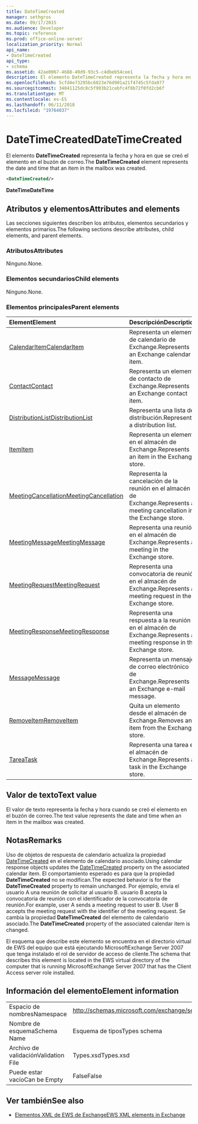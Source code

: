 ```yaml
---
title: DateTimeCreated
manager: sethgros
ms.date: 09/17/2015
ms.audience: Developer
ms.topic: reference
ms.prod: office-online-server
localization_priority: Normal
api_name:
- DateTimeCreated
api_type:
- schema
ms.assetid: 42ae0067-4688-49d9-93c5-c4dbeb54cee1
description: El elemento DateTimeCreated representa la fecha y hora en que se creó el elemento en el buzón de correo.
ms.openlocfilehash: 5cfd4e73295bc6823e76d901a21f4745c5fda977
ms.sourcegitcommit: 34041125dc8c5f993b21cebfc4f8b72f0fd2cb6f
ms.translationtype: MT
ms.contentlocale: es-ES
ms.lasthandoff: 06/11/2018
ms.locfileid: "19764037"
---
```

# <a name="datetimecreated"></a><span data-ttu-id="f0910-103">DateTimeCreated</span><span class="sxs-lookup"><span data-stu-id="f0910-103">DateTimeCreated</span></span>

<span data-ttu-id="f0910-104">El elemento **DateTimeCreated** representa la fecha y hora en que se creó el elemento en el buzón de correo.</span><span class="sxs-lookup"><span data-stu-id="f0910-104">The **DateTimeCreated** element represents the date and time that an item in the mailbox was created.</span></span> 
  
```xml
<DateTimeCreated/>
```

<span data-ttu-id="f0910-105">**DateTime**</span><span class="sxs-lookup"><span data-stu-id="f0910-105">**DateTime**</span></span>

## <a name="attributes-and-elements"></a><span data-ttu-id="f0910-106">Atributos y elementos</span><span class="sxs-lookup"><span data-stu-id="f0910-106">Attributes and elements</span></span>

<span data-ttu-id="f0910-107">Las secciones siguientes describen los atributos, elementos secundarios y elementos primarios.</span><span class="sxs-lookup"><span data-stu-id="f0910-107">The following sections describe attributes, child elements, and parent elements.</span></span>
  
### <a name="attributes"></a><span data-ttu-id="f0910-108">Atributos</span><span class="sxs-lookup"><span data-stu-id="f0910-108">Attributes</span></span>

<span data-ttu-id="f0910-109">Ninguno.</span><span class="sxs-lookup"><span data-stu-id="f0910-109">None.</span></span>
  
### <a name="child-elements"></a><span data-ttu-id="f0910-110">Elementos secundarios</span><span class="sxs-lookup"><span data-stu-id="f0910-110">Child elements</span></span>

<span data-ttu-id="f0910-111">Ninguno.</span><span class="sxs-lookup"><span data-stu-id="f0910-111">None.</span></span>
  
### <a name="parent-elements"></a><span data-ttu-id="f0910-112">Elementos principales</span><span class="sxs-lookup"><span data-stu-id="f0910-112">Parent elements</span></span>

|<span data-ttu-id="f0910-113">**Element**</span><span class="sxs-lookup"><span data-stu-id="f0910-113">**Element**</span></span>|<span data-ttu-id="f0910-114">**Descripción**</span><span class="sxs-lookup"><span data-stu-id="f0910-114">**Description**</span></span>|
|:-----|:-----|
|[<span data-ttu-id="f0910-115">CalendarItem</span><span class="sxs-lookup"><span data-stu-id="f0910-115">CalendarItem</span></span>](calendaritem.md) <br/> |<span data-ttu-id="f0910-116">Representa un elemento de calendario de Exchange.</span><span class="sxs-lookup"><span data-stu-id="f0910-116">Represents an Exchange calendar item.</span></span>  <br/> |
|[<span data-ttu-id="f0910-117">Contact</span><span class="sxs-lookup"><span data-stu-id="f0910-117">Contact</span></span>](contact.md) <br/> |<span data-ttu-id="f0910-118">Representa un elemento de contacto de Exchange.</span><span class="sxs-lookup"><span data-stu-id="f0910-118">Represents an Exchange contact item.</span></span>  <br/> |
|[<span data-ttu-id="f0910-119">DistributionList</span><span class="sxs-lookup"><span data-stu-id="f0910-119">DistributionList</span></span>](distributionlist.md) <br/> |<span data-ttu-id="f0910-120">Representa una lista de distribución.</span><span class="sxs-lookup"><span data-stu-id="f0910-120">Represents a distribution list.</span></span>  <br/> |
|[<span data-ttu-id="f0910-121">Item</span><span class="sxs-lookup"><span data-stu-id="f0910-121">Item</span></span>](item.md) <br/> |<span data-ttu-id="f0910-122">Representa un elemento en el almacén de Exchange.</span><span class="sxs-lookup"><span data-stu-id="f0910-122">Represents an item in the Exchange store.</span></span>  <br/> |
|[<span data-ttu-id="f0910-123">MeetingCancellation</span><span class="sxs-lookup"><span data-stu-id="f0910-123">MeetingCancellation</span></span>](meetingcancellation.md) <br/> |<span data-ttu-id="f0910-124">Representa la cancelación de la reunión en el almacén de Exchange.</span><span class="sxs-lookup"><span data-stu-id="f0910-124">Represents a meeting cancellation in the Exchange store.</span></span>  <br/> |
|[<span data-ttu-id="f0910-125">MeetingMessage</span><span class="sxs-lookup"><span data-stu-id="f0910-125">MeetingMessage</span></span>](meetingmessage.md) <br/> |<span data-ttu-id="f0910-126">Representa una reunión en el almacén de Exchange.</span><span class="sxs-lookup"><span data-stu-id="f0910-126">Represents a meeting in the Exchange store.</span></span>  <br/> |
|[<span data-ttu-id="f0910-127">MeetingRequest</span><span class="sxs-lookup"><span data-stu-id="f0910-127">MeetingRequest</span></span>](meetingrequest.md) <br/> |<span data-ttu-id="f0910-128">Representa una convocatoria de reunión en el almacén de Exchange.</span><span class="sxs-lookup"><span data-stu-id="f0910-128">Represents a meeting request in the Exchange store.</span></span>  <br/> |
|[<span data-ttu-id="f0910-129">MeetingResponse</span><span class="sxs-lookup"><span data-stu-id="f0910-129">MeetingResponse</span></span>](meetingresponse.md) <br/> |<span data-ttu-id="f0910-130">Representa una respuesta a la reunión en el almacén de Exchange.</span><span class="sxs-lookup"><span data-stu-id="f0910-130">Represents a meeting response in the Exchange store.</span></span>  <br/> |
|[<span data-ttu-id="f0910-131">Message</span><span class="sxs-lookup"><span data-stu-id="f0910-131">Message</span></span>](message-ex15websvcsotherref.md) <br/> |<span data-ttu-id="f0910-132">Representa un mensaje de correo electrónico de Exchange.</span><span class="sxs-lookup"><span data-stu-id="f0910-132">Represents an Exchange e-mail message.</span></span>  <br/> |
|[<span data-ttu-id="f0910-133">RemoveItem</span><span class="sxs-lookup"><span data-stu-id="f0910-133">RemoveItem</span></span>](removeitem.md) <br/> |<span data-ttu-id="f0910-134">Quita un elemento desde el almacén de Exchange.</span><span class="sxs-lookup"><span data-stu-id="f0910-134">Removes an item from the Exchange store.</span></span>  <br/> |
|[<span data-ttu-id="f0910-135">Tarea</span><span class="sxs-lookup"><span data-stu-id="f0910-135">Task</span></span>](task.md) <br/> |<span data-ttu-id="f0910-136">Representa una tarea en el almacén de Exchange.</span><span class="sxs-lookup"><span data-stu-id="f0910-136">Represents a task in the Exchange store.</span></span>  <br/> |
   
## <a name="text-value"></a><span data-ttu-id="f0910-137">Valor de texto</span><span class="sxs-lookup"><span data-stu-id="f0910-137">Text value</span></span>

<span data-ttu-id="f0910-138">El valor de texto representa la fecha y hora cuando se creó el elemento en el buzón de correo.</span><span class="sxs-lookup"><span data-stu-id="f0910-138">The text value represents the date and time when an item in the mailbox was created.</span></span>
  
## <a name="remarks"></a><span data-ttu-id="f0910-139">Notas</span><span class="sxs-lookup"><span data-stu-id="f0910-139">Remarks</span></span>

<span data-ttu-id="f0910-140">Uso de objetos de respuesta de calendario actualiza la propiedad [DateTimeCreated](datetimecreated.md) en el elemento de calendario asociado.</span><span class="sxs-lookup"><span data-stu-id="f0910-140">Using calendar response objects updates the [DateTimeCreated](datetimecreated.md) property on the associated calendar item.</span></span> <span data-ttu-id="f0910-141">El comportamiento esperado es para que la propiedad **DateTimeCreated** no se modifican.</span><span class="sxs-lookup"><span data-stu-id="f0910-141">The expected behavior is for the **DateTimeCreated** property to remain unchanged.</span></span> <span data-ttu-id="f0910-142">Por ejemplo, envía el usuario A una reunión de solicitar al usuario B. usuario B acepta la convocatoria de reunión con el identificador de la convocatoria de reunión.</span><span class="sxs-lookup"><span data-stu-id="f0910-142">For example, user A sends a meeting request to user B. User B accepts the meeting request with the identifier of the meeting request.</span></span> <span data-ttu-id="f0910-143">Se cambia la propiedad **DateTimeCreated** del elemento de calendario asociado.</span><span class="sxs-lookup"><span data-stu-id="f0910-143">The **DateTimeCreated** property of the associated calendar item is changed.</span></span> 
  
<span data-ttu-id="f0910-144">El esquema que describe este elemento se encuentra en el directorio virtual de EWS del equipo que está ejecutando MicrosoftExchange Server 2007 que tenga instalado el rol de servidor de acceso de cliente.</span><span class="sxs-lookup"><span data-stu-id="f0910-144">The schema that describes this element is located in the EWS virtual directory of the computer that is running MicrosoftExchange Server 2007 that has the Client Access server role installed.</span></span>
  
## <a name="element-information"></a><span data-ttu-id="f0910-145">Información del elemento</span><span class="sxs-lookup"><span data-stu-id="f0910-145">Element information</span></span>

|||
|:-----|:-----|
|<span data-ttu-id="f0910-146">Espacio de nombres</span><span class="sxs-lookup"><span data-stu-id="f0910-146">Namespace</span></span>  <br/> |http://schemas.microsoft.com/exchange/services/2006/types  <br/> |
|<span data-ttu-id="f0910-147">Nombre de esquema</span><span class="sxs-lookup"><span data-stu-id="f0910-147">Schema Name</span></span>  <br/> |<span data-ttu-id="f0910-148">Esquema de tipos</span><span class="sxs-lookup"><span data-stu-id="f0910-148">Types schema</span></span>  <br/> |
|<span data-ttu-id="f0910-149">Archivo de validación</span><span class="sxs-lookup"><span data-stu-id="f0910-149">Validation File</span></span>  <br/> |<span data-ttu-id="f0910-150">Types.xsd</span><span class="sxs-lookup"><span data-stu-id="f0910-150">Types.xsd</span></span>  <br/> |
|<span data-ttu-id="f0910-151">Puede estar vacío</span><span class="sxs-lookup"><span data-stu-id="f0910-151">Can be Empty</span></span>  <br/> |<span data-ttu-id="f0910-152">False</span><span class="sxs-lookup"><span data-stu-id="f0910-152">False</span></span>  <br/> |
   
## <a name="see-also"></a><span data-ttu-id="f0910-153">Ver también</span><span class="sxs-lookup"><span data-stu-id="f0910-153">See also</span></span>

- [<span data-ttu-id="f0910-154">Elementos XML de EWS de Exchange</span><span class="sxs-lookup"><span data-stu-id="f0910-154">EWS XML elements in Exchange</span></span>](ews-xml-elements-in-exchange.md)

